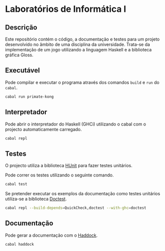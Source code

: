 # Laboratórios de Informática I

## Descrição
Este repositório contém o código, a documentação e testes para um projeto desenvolvido no âmbito de uma disciplina da universidade. Trata-se da implementação de um jogo utilizando a linguagem Haskell e a biblioteca gráfica Gloss.


## Executável

Pode compilar e executar o programa através dos comandos `build` e `run` do `cabal`.

```bash
cabal run primate-kong
```

## Interpretador

Pode abrir o interpretador do Haskell (GHCi) utilizando o cabal com o projecto automaticamente carregado.

```bash
cabal repl
```

## Testes

O projecto utiliza a biblioteca [HUnit](https://hackage.haskell.org/package/HUnit) para fazer testes unitários.

Pode correr os testes utilizando o seguinte comando.

```bash
cabal test
```

Se pretender executar os exemplos da documentação como testes unitários utiliza-se a biblioteca [Doctest](https://hackage.haskell.org/package/doctest).

```bash
cabal repl --build-depends=QuickCheck,doctest --with-ghc=doctest
```

## Documentação

Pode gerar a documentação com o [Haddock](https://haskell-haddock.readthedocs.io/).

```bash
cabal haddock
```
